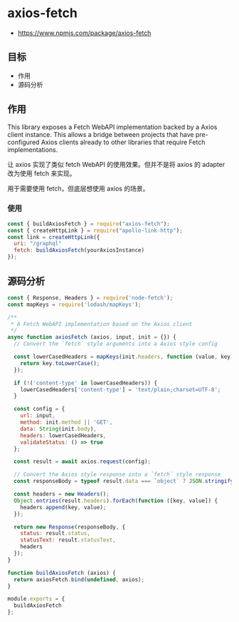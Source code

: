 # axios-fetch

- https://www.npmjs.com/package/axios-fetch

## 目标

- 作用
- 源码分析

## 作用

This library exposes a Fetch WebAPI implementation backed by a Axios client instance. This allows a bridge between projects that have pre-configured Axios clients already to other libraries that require Fetch implementations.

让 axios 实现了类似 fetch WebAPI 的使用效果。但并不是将 axios 的 adapter 改为使用 fetch 来实现。

用于需要使用 fetch，但底层想使用 axios 的场景。

### 使用

```js
const { buildAxiosFetch } = require("axios-fetch");
const { createHttpLink } = require("apollo-link-http");
const link = createHttpLink({
  uri: "/graphql"
  fetch: buildAxiosFetch(yourAxiosInstance)
});
```


## 源码分析

```js
const { Response, Headers } = require('node-fetch');
const mapKeys = require('lodash/mapKeys');

/**
 * A Fetch WebAPI implementation based on the Axios client
 */
async function axiosFetch (axios, input, init = {}) {
  // Convert the `fetch` style arguments into a Axios style config

  const lowerCasedHeaders = mapKeys(init.headers, function (value, key) {
    return key.toLowerCase();
  });

  if (!('content-type' in lowerCasedHeaders)) {
    lowerCasedHeaders['content-type'] = 'text/plain;charset=UTF-8';
  }

  const config = {
    url: input,
    method: init.method || 'GET',
    data: String(init.body),
    headers: lowerCasedHeaders,
    validateStatus: () => true
  };

  const result = await axios.request(config);

  // Convert the Axios style response into a `fetch` style response
  const responseBody = typeof result.data === `object` ? JSON.stringify(result.data) : result.data;

  const headers = new Headers();
  Object.entries(result.headers).forEach(function ([key, value]) {
    headers.append(key, value);
  });

  return new Response(responseBody, {
    status: result.status,
    statusText: result.statusText,
    headers
  });
}

function buildAxiosFetch (axios) {
  return axiosFetch.bind(undefined, axios);
}

module.exports = {
  buildAxiosFetch
};
```
